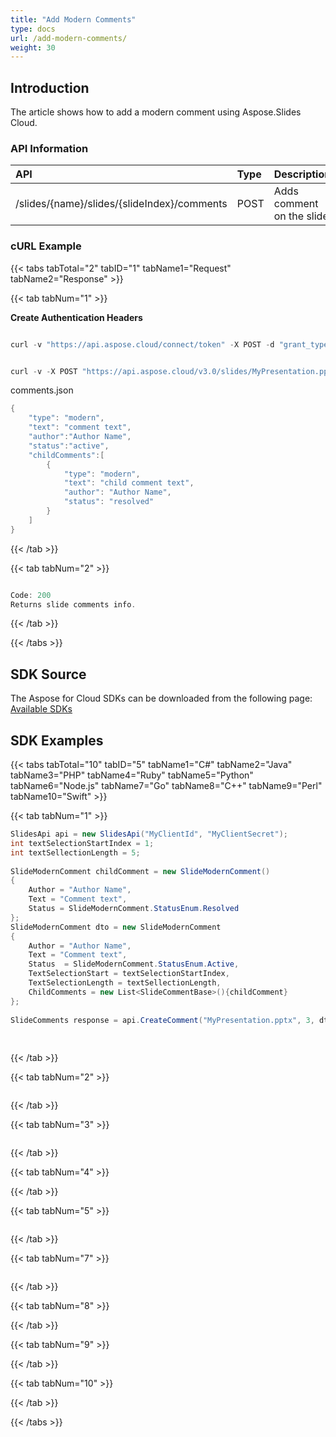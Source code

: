 ```yaml
---
title: "Add Modern Comments"
type: docs
url: /add-modern-comments/
weight: 30
---
```

## **Introduction**
The article shows how to add a modern comment using Aspose.Slides Cloud.
### **API Information**
|**API**|**Type**|**Description**|**Resource**|
| :- | :- | :- | :- |
/slides/{name}/slides/{slideIndex}/comments|POST|Adds comment on the slide| [CreateComment](https://apireference.aspose.cloud/slides/#/Comments/CreateComment)
### **cURL Example**
{{< tabs tabTotal="2" tabID="1" tabName1="Request" tabName2="Response" >}}

{{< tab tabNum="1" >}}

**Create Authentication Headers**
```java

curl -v "https://api.aspose.cloud/connect/token" -X POST -d "grant_type=client_credentials&client_id=XXXX&client_secret=XXXX-XX" -H "Content-Type: application/x-www-form-urlencoded" -H "Accept: application/json"

```
```java

curl -v -X POST "https://api.aspose.cloud/v3.0/slides/MyPresentation.pptx/slides/1/comments" -d @"comments.json" -H "Content-Type: text/json" -H "Authorization: Bearer [Access Token]

```
comments.json
```java
{
    "type": "modern",
    "text": "comment text",
    "author":"Author Name",
    "status":"active",
    "childComments":[
        {
            "type": "modern",
            "text": "child comment text",
            "author": "Author Name",
            "status": "resolved"
        }
    ]
}
```

{{< /tab >}}

{{< tab tabNum="2" >}}

```java

Code: 200
Returns slide comments info.

```

{{< /tab >}}

{{< /tabs >}}

## **SDK Source**
The Aspose for Cloud SDKs can be downloaded from the following page: [Available SDKs](/slides/available-sdks/)
## **SDK Examples**
{{< tabs tabTotal="10" tabID="5" tabName1="C#" tabName2="Java" tabName3="PHP" tabName4="Ruby" tabName5="Python" tabName6="Node.js" tabName7="Go" tabName8="C++" tabName9="Perl" tabName10="Swift" >}}

{{< tab tabNum="1" >}}

```csharp
SlidesApi api = new SlidesApi("MyClientId", "MyClientSecret");
int textSelectionStartIndex = 1;
int textSellectionLength = 5;
            
SlideModernComment childComment = new SlideModernComment()
{
    Author = "Author Name",
    Text = "Comment text",
    Status = SlideModernComment.StatusEnum.Resolved
};
SlideModernComment dto = new SlideModernComment
{
    Author = "Author Name",
    Text = "Comment text",
    Status  = SlideModernComment.StatusEnum.Active,
    TextSelectionStart = textSelectionStartIndex,
    TextSelectionLength = textSellectionLength,
    ChildComments = new List<SlideCommentBase>(){childComment}
};
            
SlideComments response = api.CreateComment("MyPresentation.pptx", 3, dto, 1, null, null);
            
            
```

{{< /tab >}}

{{< tab tabNum="2" >}}

```java
```

{{< /tab >}}

{{< tab tabNum="3" >}}

```php
```

{{< /tab >}}

{{< tab tabNum="4" >}}

{{< /tab >}}

{{< tab tabNum="5" >}}

```python
```

{{< /tab >}}

{{< tab tabNum="7" >}}

```go
```

{{< /tab >}}

{{< tab tabNum="8" >}}

{{< /tab >}}

{{< tab tabNum="9" >}}

{{< /tab >}}

{{< tab tabNum="10" >}}

{{< /tab >}}

{{< /tabs >}}